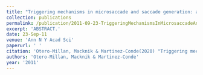 ```yaml
---
title: "Triggering mechanisms in microsaccade and saccade generation: a novel proposal."
collection: publications
permalink: /publication/2011-09-23-TriggeringMechanismsInMicrosaccadeAndSaccadeGeneration_ANovelPr
excerpt: 'ABSTRACT.'
date: 23-Sep-11
venue: 'Ann N Y Acad Sci'
paperurl: ' '
citation: 'Otero-Millan, Macknik & Martinez-Conde(2020) "Triggering mechanisms in microsaccade and saccade generation: a novel proposal." Ann N Y Acad Sci. 2011 Sep;1233:107-16. '
authors: 'Otero-Millan, Macknik & Martinez-Conde'
year: '2011'
---
```


